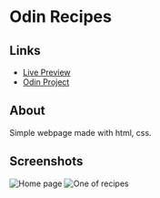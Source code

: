 # Odin Recipes

## Links

- [Live Preview]()
- [Odin Project](https://www.theodinproject.com/dashboard)

## About

Simple webpage made with html, css.

## Screenshots
![Home page](https://user-images.githubusercontent.com/110538419/218725310-f964fe20-5672-4a7f-9bca-e7b8b5e098b9.png)
![One of recipes](https://user-images.githubusercontent.com/110538419/218725665-0a68c8f7-6f3e-44df-a1d6-e72b438c026c.png)


